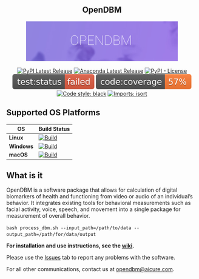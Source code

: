 <h2 align="center">
OpenDBM
</h2>

<div align="center">
  <img width="400" alt="GitHub Actions for deploying to GitHub Pages with Static Site Generators" src="./images/odbm.png">

[![PyPI Latest Release](https://img.shields.io/pypi/v/odbm?style=plastic)](https://pypi.org/project/odbm/)
[![Anaconda Latest Release](https://img.shields.io/badge/Anaconda.org-1.4.3-blue.svg?style=plastic)](https://anaconda.org/r/r-odbc)
[![PyPI - License](https://img.shields.io/pypi/l/odbm?style=plastic)](https://github.com/AiCure/open_dbm/blob/master/license.txt)
[![Test](https://github.com/teebid/aicure_opendbm/blob/master/images/badges/test_status.svg)](https://github.com/teebid/aicure_opendbm/actions/workflows/open_dbm-code-checking.yml?query=branch%3Amaster++)
[![Coverage](https://github.com/teebid/aicure_opendbm/blob/master/images/badges/code_coverage.svg)](https://github.com/teebid/aicure_opendbm/actions/workflows/open_dbm-code-checking.yml?query=branch%3Amaster++)
[![Code style: black](https://img.shields.io/badge/code%20style-black-000000.svg?style=flat)](https://github.com/psf/black)
[![Imports: isort](https://img.shields.io/badge/%20imports-isort-%231674b1?style=flat&labelColor=ef8336)](https://pycqa.github.io/isort/)
</div>

## Supported OS Platforms

OS                    | Build Status
----------------------------- | --------------------------------------------------------------------------------------------------------------------------------------------------------------------------------
**Linux**                 | [![Build](https://github.com/teebid/aicure_opendbm/blob/master/images/badges/linux_build.svg)](https://github.com/teebid/aicure_opendbm/actions/workflows/open_dbm-build-checking.yml)
**Windows**                 | [![Build](https://github.com/teebid/aicure_opendbm/blob/master/images/badges/windows_build.svg)](https://github.com/teebid/aicure_opendbm/actions/workflows/open_dbm-build-checking.yml)
**macOS**                 | [![Build](https://github.com/teebid/aicure_opendbm/blob/master/images/badges/macos_build.svg)](https://github.com/teebid/aicure_opendbm/actions/workflows/open_dbm-build-checking.yml)


## What is it
OpenDBM is a software package that allows for calculation of digital 
biomarkers of health and functioning from video or audio of an individual’s 
behavior. It integrates existing tools for behavioral measurements such as
facial activity, voice, speech, and movement into a single package for measurement 
of overall behavior.

``` bash process_dbm.sh --input_path=/path/to/data --output_path=/path/for/data/output ```

**For installation and use instructions, see the [wiki](https://github.com/AiCure/open_dbm/wiki).**

Please use the [Issues](https://github.com/AiCure/open_dbm/issues) tab to report any problems with the software.

For all other communications, contact us at opendbm@aicure.com.
